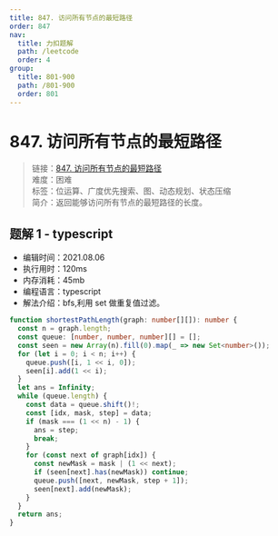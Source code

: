 ```yaml
---
title: 847. 访问所有节点的最短路径
order: 847
nav:
  title: 力扣题解
  path: /leetcode
  order: 4
group:
  title: 801-900
  path: /801-900
  order: 801
---
```


# 847. 访问所有节点的最短路径

> 链接：[847. 访问所有节点的最短路径](https://leetcode-cn.com/problems/shortest-path-visiting-all-nodes/)  
> 难度：困难  
> 标签：位运算、广度优先搜索、图、动态规划、状态压缩  
> 简介：返回能够访问所有节点的最短路径的长度。

## 题解 1 - typescript

- 编辑时间：2021.08.06
- 执行用时：120ms
- 内存消耗：45mb
- 编程语言：typescript
- 解法介绍：bfs,利用 set 做重复值过滤。

```typescript
function shortestPathLength(graph: number[][]): number {
  const n = graph.length;
  const queue: [number, number, number][] = [];
  const seen = new Array(n).fill(0).map(_ => new Set<number>());
  for (let i = 0; i < n; i++) {
    queue.push([i, 1 << i, 0]);
    seen[i].add(1 << i);
  }
  let ans = Infinity;
  while (queue.length) {
    const data = queue.shift()!;
    const [idx, mask, step] = data;
    if (mask === (1 << n) - 1) {
      ans = step;
      break;
    }
    for (const next of graph[idx]) {
      const newMask = mask | (1 << next);
      if (seen[next].has(newMask)) continue;
      queue.push([next, newMask, step + 1]);
      seen[next].add(newMask);
    }
  }
  return ans;
}
```
